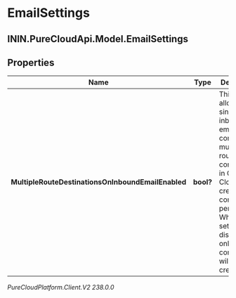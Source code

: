 # EmailSettings

## ININ.PureCloudApi.Model.EmailSettings

## Properties

|Name | Type | Description | Notes|
|------------ | ------------- | ------------- | -------------|
| **MultipleRouteDestinationsOnInboundEmailEnabled** | **bool?** | This setting allows a single inbound email that contains multiple routes configured in Genesys Cloud to create a conversation per route. When this setting is disabled only a single conversation will be created | [optional] |



_PureCloudPlatform.Client.V2 238.0.0_
